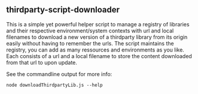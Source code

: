 ## thirdparty-script-downloader

This is a simple yet powerful helper script to manage a registry of libraries and their respective environment/system contexts with url and local filenames to download a new version of a thirdparty library from its origin easily without having to remember the urls. The script maintains the registry, you can add as many ressources and environments as you like. Each consists of a url and a local filename to store the content downloaded from that url to upon update.

See the commandline output for more info:
```
node downloadThirdpartyLib.js --help
```
